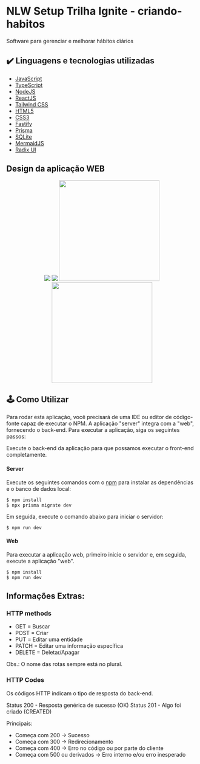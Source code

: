 # NLW Setup Trilha Ignite - criando-habitos
Software para gerenciar e melhorar hábitos diários

## ✔️ Linguagens e tecnologias utilizadas

- [JavaScript](https://developer.mozilla.org/pt-BR/docs/Web/JavaScript)
- [TypeScript](https://www.typescriptlang.org)
- [NodeJS](https://nodejs.org/en/)
- [ReactJS](https://reactjs.org)
- [Tailwind CSS](https://tailwindcss.com)
- [HTML5](https://developer.mozilla.org/pt-BR/docs/Web/HTML)
- [CSS3](https://developer.mozilla.org/pt-BR/docs/Web/CSS)
- [Fastify](https://www.fastify.io/)
- [Prisma](https://www.prisma.io)
- [SQLite](https://www.sqlite.org/index.html)
- [MermaidJS](https://mermaid.js.org/)
- [Radix UI](https://www.sqlite.org/index.html)

## Design da aplicação WEB
<p align="center">
  <img src="https://user-images.githubusercontent.com/101130704/221384017-f03ee717-32b1-445f-a884-c4ac2720a6fb.png"/>
  <img src="https://user-images.githubusercontent.com/101130704/221384055-e8653e50-5c8d-4b5e-a5f9-1f92ff09ba5a.png"/>
  <img src="https://user-images.githubusercontent.com/101130704/221384152-74b19ffd-5010-4b8e-b167-2cd8f45ee43f.png" height="265em" />
  <img src="https://user-images.githubusercontent.com/101130704/221384199-4b6c74cb-7036-4da6-8d24-3e57807da655.png" height="265em" />

</p>

## 🕹️ Como Utilizar
Para rodar esta aplicação, você precisará de uma IDE ou editor de código-fonte capaz de executar o NPM. A aplicação "server" integra com a "web", fornecendo o back-end. Para executar a aplicação, siga os seguintes passos:

Execute o back-end da aplicação para que possamos executar o front-end completamente.
#### Server
Execute os seguintes comandos com o [npm](https://www.npmjs.com) para instalar as dependências e o banco de dados local:
```
$ npm install
$ npx prisma migrate dev
```
Em seguida, execute o comando abaixo para iniciar o servidor:
```
$ npm run dev
```
#### Web
Para executar a aplicação web, primeiro inicie o servidor e, em seguida, execute a aplicação "web".
```
$ npm install
$ npm run dev
```
## Informações Extras:

### HTTP methods 
- GET = Buscar
- POST = Criar
- PUT = Editar uma entidade
- PATCH = Editar uma informação específica
- DELETE = Deletar/Apagar

Obs.: O nome das rotas sempre está no plural.

### HTTP Codes

Os códigos HTTP indicam o tipo de resposta do back-end.

Status 200 - Resposta genérica de sucesso (OK)
Status 201 - Algo foi criado (CREATED)

Principais:

- Começa com 200 -> Sucesso
- Começa com 300 -> Redirecionamento
- Começa com 400 -> Erro no código ou por parte do cliente
- Começa com 500 ou derivados -> Erro interno e/ou erro inesperado

